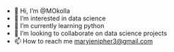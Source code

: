 - 👋 Hi, I’m @MOkolla
- 👀 I’m interested in data science
- 🌱 I’m currently learning python
- 💞️ I’m looking to collaborate on data science projects
- 📫 How to reach me maryjenipher3@gmail.com

<!---
MOkolla/MOkolla is a ✨ special ✨ repository because its `README.md` (this file) appears on your GitHub profile.
You can click the Preview link to take a look at your changes.
--->
